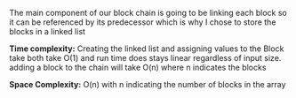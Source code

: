 The main component of our block chain is going to be linking each block so it can be
referenced by its predecessor which is why I chose to store the blocks in a linked list<br/>

**Time complexity:** Creating the linked list and assigning values to the Block take both take O(1) and run time does
stays linear regardless of input size. adding a block to the chain will take O(n) where n indicates the blocks

**Space Complexity:** O(n) with n indicating the number of blocks in the array